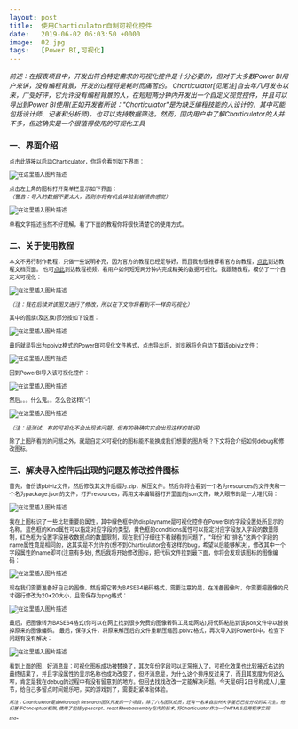 ```yaml
---
layout: post
title:  使用Charticulator自制可视化控件
date:   2019-06-02 06:03:50 +0000
image:  02.jpg
tags:   [Power BI,可视化]
---
```


<small>*前述：在报表项目中，开发出符合特定需求的可视化控件是十分必要的，但对于大多数Power BI用户来讲，没有编程背景，开发的过程将是耗时而痛苦的。 Charticulator[见尾注]自去年八月发布以来，广受好评，它允许没有编程背景的人，在短短两分钟内开发出一个自定义视觉控件，并且可以导出到Power BI使用(正如开发者所说："Charticulator"是为缺乏编程技能的人设计的，其中可能包括设计师、记者和分析师)，也可以支持数据筛选。然而，国内用户中了解Charticulator的人并不多，但这确实是一个很值得使用的可视化工具*<small>

一、界面介绍
-----
点击此链接以启动Charticulator，你将会看到如下界面：

![在这里插入图片描述](https://img-blog.csdnimg.cn/20191129173239280.png?x-oss-process=image/watermark,type_ZmFuZ3poZW5naGVpdGk,shadow_10,text_d3d3LmQtYmkudGVjaA==,size_16,color_FFFFFF,t_70)

点击左上角的图标打开菜单栏显示如下界面：  
*（警告：导入的数据不要太大，否则你将有机会体验到崩溃的感觉）*

![在这里插入图片描述](https://img-blog.csdnimg.cn/20191129173254720.png?x-oss-process=image/watermark,type_ZmFuZ3poZW5naGVpdGk,shadow_10,text_d3d3LmQtYmkudGVjaA==,size_16,color_FFFFFF,t_70)

单看文字描述当然不好理解，看了下面的教程你将很快清楚它的使用方式。

二、关于使用教程
-----

本文不另行制作教程，只做一些说明补充，因为官方的教程已经足够好，而且我也很推荐看官方的教程，[点此](https://charticulator.com/docs/getting-started.html)到达教程文档页面。
也可[点此](https://charticulator.azureedge.net/videos/gallery/co2_emission_ranking.mp4)到达教程视频，看用户如何短短两分钟内完成精美的数据可视化。
​
我跟随教程，模仿了一个自定义可视化：

![在这里插入图片描述](https://img-blog.csdnimg.cn/20191129173306691.png?x-oss-process=image/watermark,type_ZmFuZ3poZW5naGVpdGk,shadow_10,text_d3d3LmQtYmkudGVjaA==,size_16,color_FFFFFF,t_70)

*（注：我在后续对该图又进行了修改，所以在下文你将看到不一样的可视化）*

其中的国旗(及区旗)部分按如下设置：

![在这里插入图片描述](https://img-blog.csdnimg.cn/20191129173316189.png?x-oss-process=image/watermark,type_ZmFuZ3poZW5naGVpdGk,shadow_10,text_d3d3LmQtYmkudGVjaA==,size_16,color_FFFFFF,t_70)

最后就是导出为pbiviz格式的PowerBI可视化文件格式，点击导出后，浏览器将会自动下载该pbiviz文件：

![在这里插入图片描述](https://img-blog.csdnimg.cn/20191129173325137.png?x-oss-process=image/watermark,type_ZmFuZ3poZW5naGVpdGk,shadow_10,text_d3d3LmQtYmkudGVjaA==,size_16,color_FFFFFF,t_70)

回到PowerBI导入该可视化控件：

![在这里插入图片描述](https://img-blog.csdnimg.cn/20191129173332335.png?x-oss-process=image/watermark,type_ZmFuZ3poZW5naGVpdGk,shadow_10,text_d3d3LmQtYmkudGVjaA==,size_16,color_FFFFFF,t_70)

然后。。。什么鬼。。怎么会这样(’-‘)

![在这里插入图片描述](https://img-blog.csdnimg.cn/20191129173359771.png?x-oss-process=image/watermark,type_ZmFuZ3poZW5naGVpdGk,shadow_10,text_d3d3LmQtYmkudGVjaA==,size_16,color_FFFFFF,t_70)

*（注：经测试，有的可视化不会出现该问题，但有的确确实实会出现这样的错误)*

除了上图所看到的问题之外，就是自定义可视化的图标能不能换成我们想要的图片呢？下文将会介绍如何debug和修改图标。

三、解决导入控件后出现的问题及修改控件图标
-----

首先，备份该pbiviz文件，然后修改其文件后缀为.zip，解压文件。然后你将会看到一个名为resources的文件夹和一个名为package.json的文件，打开resources，再用文本编辑器打开里面的json文件，映入眼帘的是一大堆代码：

![在这里插入图片描述](https://img-blog.csdnimg.cn/20191129173346988.png)

我在上图标识了一些比较重要的属性，其中绿色框中的displayname是可视化控件在PowerBI的字段设置处所显示的名称。蓝色框的Kind属性可以指定对应字段的类型，黄色框的conditions属性可以指定对应字段放入字段的数量限制，红色框为设置字段接收数据点的数量限制，现在我们仔细往下看就看到问题了，"年份"和"排名"这两个字段的name属性竟是相同的，这其实是不允许的(想不到Charticulator会有这样的bug，希望以后能够解决)，修改其中一个字段属性的name即可(注意有多处), 然后我将开始修改图标，把代码文件拉到最下面，你将会发现该图标的图像编码：

![在这里插入图片描述](https://img-blog.csdnimg.cn/20191129173410238.png)

现在我们需要准备好自己的图像，然后把它转为BASE64编码格式，需要注意的是，在准备图像时，你需要把图像的尺寸强行修改为20*20大小，且需保存为png格式：

![在这里插入图片描述](https://img-blog.csdnimg.cn/20191129173418160.png?x-oss-process=image/watermark,type_ZmFuZ3poZW5naGVpdGk,shadow_10,text_d3d3LmQtYmkudGVjaA==,size_16,color_FFFFFF,t_70)

最后，把图像转为BASE64格式(你可以在网上找到很多免费的图像转码工具或网站),将代码粘贴到该json文件中以替换掉原来的图像编码。
最后，保存文件，将原来解压后的文件重新压缩回.pbivz格式，再次导入到PowerBI中，检查下问题有没有解决：

![在这里插入图片描述](https://img-blog.csdnimg.cn/20191129173505413.png?x-oss-process=image/watermark,type_ZmFuZ3poZW5naGVpdGk,shadow_10,text_d3d3LmQtYmkudGVjaA==,size_16,color_FFFFFF,t_70)

看到上面的图，好消息是：可视化图标成功被替换了，其次年份字段可以正常拖入了，可视化效果也比较接近右边的最终结果了，并且字段属性的显示名称也成功改变了，但坏消息是，为什么这个排序反过来了，而且其宽度为何这么窄，肯定是我在debug的过程中有没有留意到的地方。但回去找找改改一定能解决问题。今天是6月2日号称成人儿童节，给自己多留点时间娱乐吧，买的游戏到了，需要赶紧体验体验。

<small>*尾注：Charticulator是由Microsoft Research团队开发的一个项目，除了六名团队成员，还有一名来自加州大学圣巴巴拉分校的实习生。他们基于Conceptual框架, 使用了包括typescript、react和webassembly在内的技术, 将Charticulator作为一个HTML5应用程序实现*<small>

*End~*
